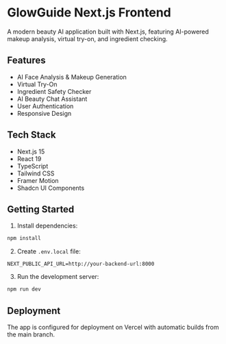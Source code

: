 # GlowGuide Next.js Frontend

A modern beauty AI application built with Next.js, featuring AI-powered makeup analysis, virtual try-on, and ingredient checking.

## Features

- AI Face Analysis & Makeup Generation
- Virtual Try-On
- Ingredient Safety Checker
- AI Beauty Chat Assistant
- User Authentication
- Responsive Design

## Tech Stack

- Next.js 15
- React 19
- TypeScript
- Tailwind CSS
- Framer Motion
- Shadcn UI Components

## Getting Started

1. Install dependencies:
```bash
npm install
```

2. Create `.env.local` file:
```
NEXT_PUBLIC_API_URL=http://your-backend-url:8000
```

3. Run the development server:
```bash
npm run dev
```

## Deployment

The app is configured for deployment on Vercel with automatic builds from the main branch.

<!-- Updated for Vercel deployment -->
